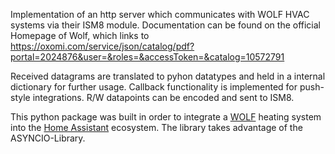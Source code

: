 Implementation of an http server which communicates with WOLF HVAC systems via their ISM8 module. Documentation can be found on the official Homepage of Wolf, which links to https://oxomi.com/service/json/catalog/pdf?portal=2024876&user=&roles=&accessToken=&catalog=10572791

Received datagrams are translated to pyhon datatypes and held in a internal dictionary for further usage. Callback functionality is implemented for push-style integrations. R/W datapoints can be encoded and sent to ISM8. 

This python package was built in order to integrate a [WOLF](https://www.wolf.eu) heating system into the [Home Assistant](https://www.home-assistant.io) ecosystem. The library takes advantage of the ASYNCIO-Library.
